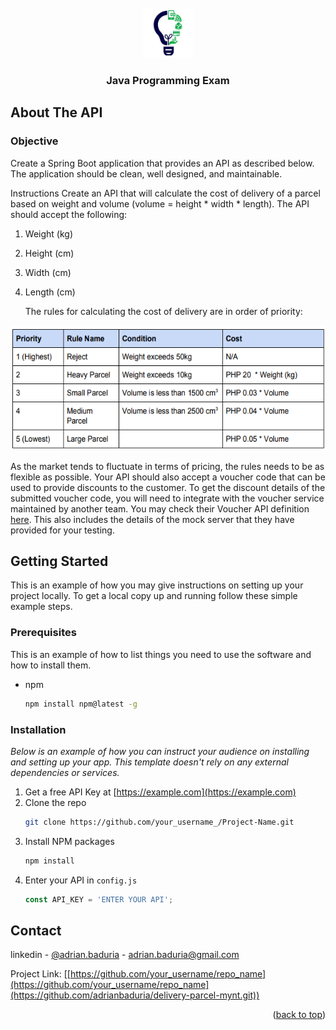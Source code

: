 <!-- PROJECT LOGO -->
<br />
<div align="center">
  <a href="D:/Documents/mynt_programming_exam/delivery-parcel/">
    <img src="logo.png" alt="Logo" width="80" height="80">
  </a>

<h3 align="center">Java Programming Exam</h3>
 
</div>

## About The API 
<h3>Objective</h3>
Create a Spring Boot application that provides an API as described below. The application
should be clean, well designed, and maintainable.

Instructions
Create an API that will calculate the cost of delivery of a parcel based on weight and volume
(volume = height * width * length). The API should accept the following:
1. Weight (kg)
2. Height (cm)
3. Width (cm)
4. Length (cm)


   The rules for calculating the cost of delivery are in order of priority:

  <a href="D:/Documents/mynt_programming_exam/delivery-parcel/">
    <img src="table.png" alt="Logo" width="600" height="200">
  </a>


As the market tends to fluctuate in terms of pricing, the rules needs to be as flexible as possible.
Your API should also accept a voucher code that can be used to provide discounts to the
customer. To get the discount details of the submitted voucher code, you will need to integrate
with the voucher service maintained by another team. You may check their Voucher API
definition [here](https://app.swaggerhub.com/apis/mynt-iat/mynt-programming-exams/1.1.0). This also includes the details of the mock server that they have provided for your
testing.


<!-- GETTING STARTED -->
## Getting Started

This is an example of how you may give instructions on setting up your project locally.
To get a local copy up and running follow these simple example steps.

### Prerequisites

This is an example of how to list things you need to use the software and how to install them.
* npm
  ```sh
  npm install npm@latest -g
  ```

### Installation

_Below is an example of how you can instruct your audience on installing and setting up your app. This template doesn't rely on any external dependencies or services._

1. Get a free API Key at [https://example.com](https://example.com)
2. Clone the repo
   ```sh
   git clone https://github.com/your_username_/Project-Name.git
   ```
3. Install NPM packages
   ```sh
   npm install
   ```
4. Enter your API in `config.js`
   ```js
   const API_KEY = 'ENTER YOUR API';
   ```

<!-- CONTACT -->
## Contact

linkedin - [@adrian.baduria](https://www.linkedin.com/in/adrian-baduria/) - adrian.baduria@gmail.com

Project Link: [[https://github.com/your_username/repo_name](https://github.com/your_username/repo_name](https://github.com/adrianbaduria/delivery-parcel-mynt.git))

<p align="right">(<a href="#readme-top">back to top</a>)</p>
